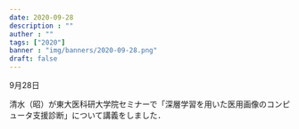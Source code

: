 ```yaml
---
date: 2020-09-28
description : ""
auther : ""
tags: ["2020"]
banner : "img/banners/2020-09-28.png"
draft: false
---
```


9月28日​

清水（昭）が東大医科研大学院セミナーで「深層学習を用いた医用画像のコンピュータ支援診断」について講義をしました．

<!--more-->